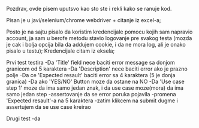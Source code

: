 Pozdrav, ovde pisem uputsvo kao sto ste i rekli kako se ranuje kod.

Pisan je u javi/selenium/chrome webdriver + citanje iz excel-a;

Posto je na sajtu pisalo da koristim kredencijale pomocu kojih sam napravio account, ja sam u 
berofe metodu stavio logovanje pre svakog testa (mozda je cak i bolja opcija bila da addujem cookie, i da ne mora log, ali je onako pisalo u testu);
Kredencijale citam iz eksela;

Prvi test testira
-Da 'Title' field nece baciti error message sa donjom granicom od 5 karaktera
-Da 'Description' nece baciti error ako je prazno polje
-Da ce 'Expected resault'  baciti error sa 4 karaktera (5 je donja granica)
-Da ako 'YES/NO' Button moze da ostane na NO
-Da 'Use case step 1' moze da ima samo jedan znak, i da use case moze(mora) da ima samo jedan step
-assertovanje da se error poruka pojavila
-promena 'Expected resault'-a na 5 karaktera
-zatim klikcem na submit dugme i assertujem da se use case kreirao

Drugi test
-da
